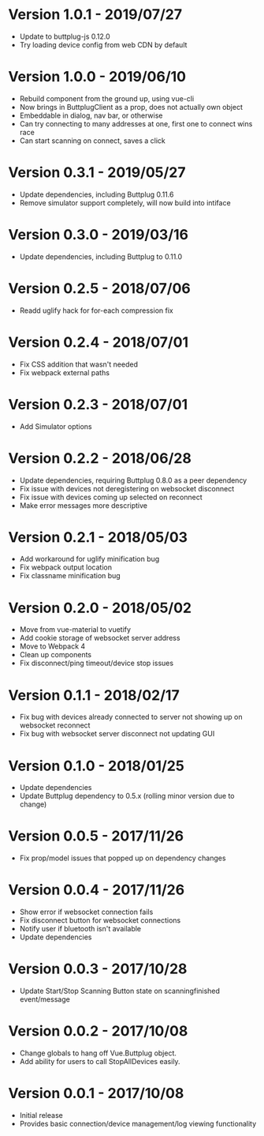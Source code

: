 # Version 1.0.1 - 2019/07/27

- Update to buttplug-js 0.12.0
- Try loading device config from web CDN by default

# Version 1.0.0 - 2019/06/10

- Rebuild component from the ground up, using vue-cli
- Now brings in ButtplugClient as a prop, does not actually own object
- Embeddable in dialog, nav bar, or otherwise
- Can try connecting to many addresses at one, first one to connect wins race
- Can start scanning on connect, saves a click

# Version 0.3.1 - 2019/05/27

- Update dependencies, including Buttplug 0.11.6
- Remove simulator support completely, will now build into intiface

# Version 0.3.0 - 2019/03/16

- Update dependencies, including Buttplug to 0.11.0

# Version 0.2.5 - 2018/07/06

- Readd uglify hack for for-each compression fix

# Version 0.2.4 - 2018/07/01

- Fix CSS addition that wasn't needed
- Fix webpack external paths

# Version 0.2.3 - 2018/07/01

- Add Simulator options

# Version 0.2.2 - 2018/06/28

- Update dependencies, requiring Buttplug 0.8.0 as a peer dependency
- Fix issue with devices not deregistering on websocket disconnect
- Fix issue with devices coming up selected on reconnect
- Make error messages more descriptive

# Version 0.2.1 - 2018/05/03

- Add workaround for uglify minification bug
- Fix webpack output location
- Fix classname minification bug

# Version 0.2.0 - 2018/05/02

- Move from vue-material to vuetify
- Add cookie storage of websocket server address
- Move to Webpack 4
- Clean up components
- Fix disconnect/ping timeout/device stop issues

# Version 0.1.1 - 2018/02/17

- Fix bug with devices already connected to server not showing up on websocket reconnect
- Fix bug with websocket server disconnect not updating GUI

# Version 0.1.0 - 2018/01/25

- Update dependencies
- Update Buttplug dependency to 0.5.x (rolling minor version due to change)

# Version 0.0.5 - 2017/11/26

- Fix prop/model issues that popped up on dependency changes

# Version 0.0.4 - 2017/11/26

- Show error if websocket connection fails
- Fix disconnect button for websocket connections
- Notify user if bluetooth isn't available
- Update dependencies

# Version 0.0.3 - 2017/10/28

- Update Start/Stop Scanning Button state on scanningfinished event/message

# Version 0.0.2 - 2017/10/08

- Change globals to hang off Vue.Buttplug object.
- Add ability for users to call StopAllDevices easily.

# Version 0.0.1 - 2017/10/08

- Initial release
- Provides basic connection/device management/log viewing functionality

